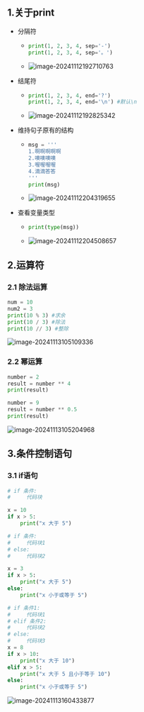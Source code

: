 ## 1.关于print

- 分隔符

  - ```python
    print(1, 2, 3, 4, sep='-')
    print(1, 2, 3, 4, sep='。')
    ```

  - ![image-20241112192710763](https://tonve2.oss-cn-shanghai.aliyuncs.com/image-20241112192710763.png)

- 结尾符

  - ```python
    print(1, 2, 3, 4, end='?')
    print(1, 2, 3, 4, end='\n') #默认\n
    ```

  - ![image-20241112192825342](https://tonve2.oss-cn-shanghai.aliyuncs.com/image-20241112192825342.png)

- 维持句子原有的结构

  - ```python
    msg = '''
    1.啊啊啊啊啊
    2.噢噢噢噢
    3.喔喔喔喔
    4.滴滴答答
    '''
    print(msg)
    ```

  - ![image-20241112204319655](https://tonve2.oss-cn-shanghai.aliyuncs.com/image-20241112204319655.png)

- 查看变量类型

  - ```python
    print(type(msg))
    ```

  - ![image-20241112204508657](https://tonve2.oss-cn-shanghai.aliyuncs.com/image-20241112204508657.png)

## 2.运算符

### 2.1 除法运算

```python
num = 10
num2 = 3
print(10 % 3) #求余
print(10 / 3) #除法
print(10 // 3) #整除
```

![image-20241113105109336](https://tonve2.oss-cn-shanghai.aliyuncs.com/image-20241113105109336.png)

### 2.2 幂运算

```python
number = 2
result = number ** 4
print(result)

number = 9
result = number ** 0.5
print(result)
```

![image-20241113105204968](https://tonve2.oss-cn-shanghai.aliyuncs.com/image-20241113105204968.png)

## 3.条件控制语句

### 3.1 if语句

```python
# if 条件:
#     代码块

x = 10
if x > 5:
    print("x 大于 5")

# if 条件:
#     代码块1
# else:
#     代码块2

x = 3
if x > 5:
    print("x 大于 5")
else:
    print("x 小于或等于 5")

# if 条件1:
#     代码块1
# elif 条件2:
#     代码块2
# else:
#     代码块3
x = 8
if x > 10:
    print("x 大于 10")
elif x > 5:
    print("x 大于 5 且小于等于 10")
else:
    print("x 小于或等于 5")
```

![image-20241113160433877](https://tonve2.oss-cn-shanghai.aliyuncs.com/image-20241113160433877.png)